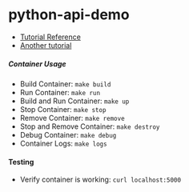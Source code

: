 # python-api-demo

* [Tutorial Reference](https://codeburst.io/this-is-how-easy-it-is-to-create-a-rest-api-8a25122ab1f3)
* [Another tutorial](https://impythonist.wordpress.com/2015/07/12/build-an-api-under-30-lines-of-code-with-python-and-flask/)



##### Container Usage

* Build Container: `make build`
* Run Container: `make run`
* Build and Run Container: `make up`
* Stop Container: `make stop`
* Remove Container: `make remove`
* Stop and Remove Container: `make destroy`
* Debug Container: `make debug`
* Container Logs: `make logs`

#### Testing

* Verify container is working: `curl localhost:5000`
